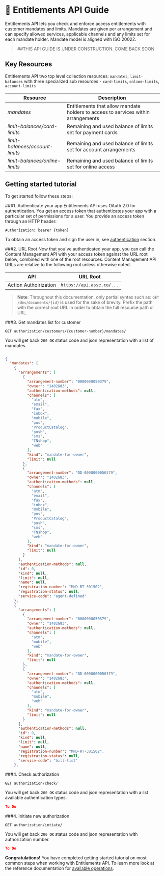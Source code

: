 <span class="icon"></span> Entitlements API Guide
======================

Entitlements API lets you check and enforce access entitlements with customer mandates and limits. Mandates are given per arrangement and can specify allowed services, applicable channels and any limits set for each mandate holder. Mandate model is aligned with ISO 20022.

> ##THIS API GUIDE IS UNDER CONSTRUCTION. COME BACK SOON.

Key Resources
-------------

Entitlements API two top level collection resources: `mandates`, `limit-balances` with three specialized sub resources - `card-limits`, `online-limits`, `account-limits`

Resource | Description
----------- |-----------
*mandates* | Entitlements that allow mandate holders to access to services within arrangements
*limit-balances/card-limits* | Remaining and used balance of limits set for payment cards
*limit-balances/account-limits* | Remaining and used balance of limits set for account arrangements
*limit-balances/online-limits* | Remaining and used balance of limits set for online access 

Getting started tutorial
---------------

To get started follow these steps:

###1. Authenticate your app
Entitlements API uses OAuth 2.0 for authentication. You get an access token that authenticates your app with a particular set of permissions for a user. You provide an access token through an HTTP header:
```
Authorization: bearer {token}
```
To obtain an access token and sign the user in, see [authentication]() section.

###2. URL Root
Now that you've authenticated your app, you can call the Content Management API with your access token against the URL root below, combined with one of the root resources.  Content Management API URLs are relative to the following root unless otherwise noted.

API | URL Root
--------|---------
Action Authoirization | `https://api.asse.co/...`

> **Note**: Throughout this documentation, only partial syntax such as: 
`GET /dms/documents/{id}` is used for the sake of brevity. 
Prefix the path with the correct root URL in order to obtain the full resource path or URL.

###3. Get mandates list for customer

```
GET authorization/customers/{customer-number}/mandates/

```
You will get back `200 OK` status code and json representation with a list of mandates.

```json

{
  "mandates": [
    {
      "arrangements": [
        {
          "arrangement-number": "0000000050379",
          "owner": "1402683",
          "authentication-methods": null,
          "channels": [
            "atm",
            "email",
            "fax",
            "inbox",
            "mobile",
            "pos",
            "ProductCatalog",
            "push",
            "sms",
            "TNshop",
            "web"
          ],
          "kind": "mandate-for-owner",
          "limit": null
        },
        {
          "arrangement-number": "OD-0000000050379",
          "owner": "1402683",
          "authentication-methods": null,
          "channels": [
            "atm",
            "email",
            "fax",
            "inbox",
            "mobile",
            "pos",
            "ProductCatalog",
            "push",
            "sms",
            "TNshop",
            "web"
          ],
          "kind": "mandate-for-owner",
          "limit": null
        }
      ],
      "authentication-methods": null,
      "id": 0,
      "kind": null,
      "limit": null,
      "name": null,
      "registration-number": "MND-RT-301502",
      "registration-status": null,
      "service-code": "agent-defined"
    },
    {
      "arrangements": [
        {
          "arrangement-number": "0000000050379",
          "owner": "1402683",
          "authentication-methods": null,
          "channels": [
            "atm",
            "mobile",
            "web"
          ],
          "kind": "mandate-for-owner",
          "limit": null
        },
        {
          "arrangement-number": "OD-0000000050379",
          "owner": "1402683",
          "authentication-methods": null,
          "channels": [
            "atm",
            "mobile",
            "web"
          ],
          "kind": "mandate-for-owner",
          "limit": null
        }
      ],
      "authentication-methods": null,
      "id": 0,
      "kind": null,
      "limit": null,
      "name": null,
      "registration-number": "MND-RT-301502",
      "registration-status": null,
      "service-code": "bill-list"
    },

```

###4. Check authorization

```
GET authorization/check/

```
You will get back `200 OK` status code and json representation with a list available authentication types.

```json
To Do 
```

###4. Initiate new authorization

```
GET authorization/intiate/

```
You will get back `200 OK` status code and json representation with authorization number.

```json
To Do 
```

**Congratulations!** You have completed getting started tutorial on most common steps when working with Entitlements API. To learn more look at the reference documentation for [available operations](swagger-ui).